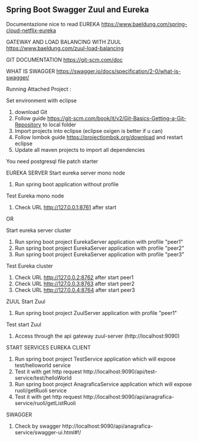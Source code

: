 
Spring Boot Swagger Zuul and Eureka 
------------------------------

Documentazione nice to read
EUREKA
https://www.baeldung.com/spring-cloud-netflix-eureka

GATEWAY AND LOAD BALANCING WITH ZUUL
https://www.baeldung.com/zuul-load-balancing

GIT DOCUMENTATION
https://git-scm.com/doc

WHAT IS SWAGGER
https://swagger.io/docs/specification/2-0/what-is-swagger/


Running Attached Project :

Set environment with eclipse
1. download Git
2. Follow guide https://git-scm.com/book/it/v2/Git-Basics-Getting-a-Git-Repository to local folder
3. Import projects into eclipse (eclipse oxigen is better if u can)
4. Follow lombok guide https://projectlombok.org/download and restart eclipse
5. Update all maven projects to import all dependencies

You need postgresql file patch starter

EUREKA SERVER 
Start eureka server mono node
1. Run spring boot application without profile

Test Eureka mono node
1. Check URL http://127.0.0.1:8761 after start

OR

Start eureka server cluster
1. Run spring boot project EurekaServer application with profile "peer1"
2. Run spring boot project EurekaServer application with profile "peer2"
3. Run spring boot project EurekaServer application with profile "peer3"

Test Eureka cluster
1. Check URL http://127.0.0.2:8762 after start peer1
2. Check URL http://127.0.0.3:8763 after start peer2
3. Check URL http://127.0.0.4:8764 after start peer3


ZUUL
Start Zuul 
1. Run spring boot project ZuulServer application with profile "peer1"

Test start Zuul
1. Access through the api gateway zuul-server (http://localhost:9090) 


START SERVICES EUREKA CLIENT
1. Run spring boot project TestService application which will expose test/helloworld service
2. Test it with get http request http://localhost:9090/api/test-service/test/helloWorld
3. Run spring boot project AnagraficaService application which will expose ruoli/getRuoli service
4. Test it with get http request http://localhost:9090/api/anagrafica-service/ruoli/getListRuoli


SWAGGER
1. Check by swagger http://localhost:9090/api/anagrafica-service/swagger-ui.html#!/

